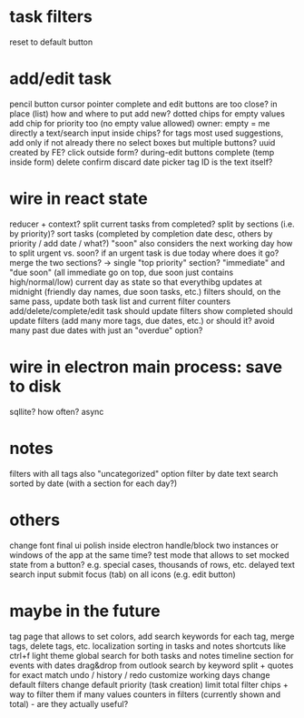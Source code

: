 
# task filters
reset to default button

# add/edit task
pencil button cursor pointer
complete and edit buttons are too close?
in place (list)
	how and where to put add new?
dotted chips for empty values
add chip for priority too (no empty value allowed)
owner: empty = me
directly a text/search input inside chips?
	for tags most used suggestions, add only if not already there
	no select boxes but multiple buttons?
uuid created by FE?
click outside form?
during-edit buttons
	complete (temp inside form)
	delete
	confirm
	discard
date picker
tag ID is the text itself?

# wire in react state
reducer + context?
split current tasks from completed? split by sections (i.e. by priority)?
sort tasks (completed by completion date desc, others by priority / add date / what?)
"soon" also considers the next working day
how to split urgent vs. soon? if an urgent task is due today where does it go?
	merge the two sections? -> single "top priority" section?
	"immediate" and "due soon" (all immediate go on top, due soon just contains high/normal/low)
current day as state so that everythibg updates at midnight (friendly day names, due soon tasks, etc.)
filters should, on the same pass, update both task list and current filter counters
add/delete/complete/edit task should update filters
show completed should update filters (add many more tags, due dates, etc.)
	or should it?
	avoid many past due dates with just an "overdue" option?

# wire in electron main process: save to disk
sqllite?
how often?
async

# notes
filters with all tags
also "uncategorized" option
filter by date
text search
sorted by date (with a section for each day?)

# others
change font
final ui polish inside electron
handle/block two instances or windows of the app at the same time?
test mode that allows to set mocked state from a button? e.g. special cases, thousands of rows, etc.
delayed text search input submit
focus (tab) on all icons (e.g. edit button)

# maybe in the future
tag page that allows to set colors, add search keywords for each tag, merge tags, delete tags, etc.
localization
sorting in tasks and notes
shortcuts like ctrl+f
light theme
global search for both tasks and notes
timeline section for events with dates
drag&drop from outlook
search by keyword split + quotes for exact match
undo / history / redo
customize working days
change default filters
change default priority (task creation)
limit total filter chips + way to filter them if many values
counters in filters (currently shown and total) - are they actually useful?













































































